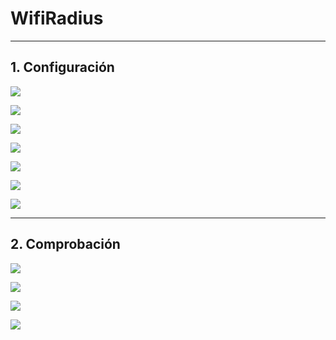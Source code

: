 
# WifiRadius

---

## 1. Configuración

![](./images/pfsense.png)

![](./images/2-domain.png)

![](./images/3-hora.png)

![](./images/4-pfsense-ping.png)

![](./images/5-.png)

![](./images/6-.png)

![](./images/7-.png)

---

## 2. Comprobación

![](./images/8-.png)

![](./images/9-.png)

![](./images/10-.png)

![](./images/11-.png)
